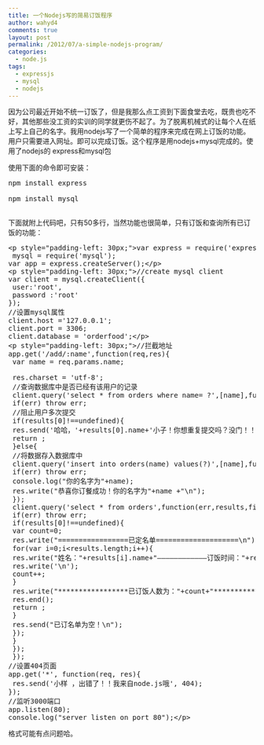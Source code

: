 ```yaml
---
title: 一个Nodejs写的简易订饭程序
author: wahyd4
comments: true
layout: post
permalink: /2012/07/a-simple-nodejs-program/
categories:
  - node.js
tags:
  - expressjs
  - mysql
  - nodejs
---
```

因为公司最近开始不统一订饭了，但是我那么点工资到下面食堂去吃，既贵也吃不好，其他那些没工资的实训的同学就更伤不起了。为了脱离机械式的让每个人在纸上写上自己的名字。我用nodejs写了一个简单的程序来完成在网上订饭的功能。用户只需要进入网址。即可以完成订饭。这个程序是用nodejs+mysql完成的。使用了nodejs的 express和mysql包

使用下面的命令即可安装：

<pre class="brush: xml; title: ; notranslate" title="">npm install express

npm install mysql

</pre>

下面就附上代码吧，只有50多行，当然功能也很简单，只有订饭和查询所有已订饭的功能：

<pre class="brush: jscript; title: ; notranslate" title="">&lt;p style="padding-left: 30px;"&gt;var express = require('express'),
 mysql = require('mysql');
var app = express.createServer();&lt;/p&gt;
&lt;p style="padding-left: 30px;"&gt;//create mysql client
var client = mysql.createClient({
 user:'root',
 password :'root'
});
//设置mysql属性
client.host ='127.0.0.1';
client.port = 3306;
client.database = 'orderfood';&lt;/p&gt;
&lt;p style="padding-left: 30px;"&gt;//拦截地址
app.get('/add/:name',function(req,res){
 var name = req.params.name;

 res.charset = 'utf-8';
 //查询数据库中是否已经有该用户的记录
 client.query('select * from orders where name= ?',[name],function(err,results,fields){
 if(err) throw err;
 //阻止用户多次提交
 if(results[0]!==undefined){
 res.send('哈哈，'+results[0].name+'小子！你想重复提交吗？没门！！\n');
 return ;
 }else{
 //将数据存入数据库中
 client.query('insert into orders(name) values(?)',[name],function(err,results,fileds){
 if(err) throw err;
 console.log("你的名字为"+name);
 res.write("恭喜你订餐成功！你的名字为"+name +"\n");
 });
 client.query('select * from orders',function(err,results,fileds){
 if(err) throw err;
 if(results[0]!==undefined){
 var count=0;
 res.write("=================已定名单====================\n");
 for(var i=0;i&lt;results.length;i++){
 res.write("姓名："+results[i].name+"————————————订饭时间："+results[i].time+"\n");
 res.write('\n');
 count++;
 }
 res.write("*****************已订饭人数为："+count+"********************");
 res.end();
 return ;
 }
 res.send("已订名单为空！\n");
 });
 }
 });
 });
//设置404页面
app.get('*', function(req, res){
 res.send('小样 ，出错了！！我来自node.js哦', 404);
});
//监听3000端口
app.listen(80);
console.log("server listen on port 80");&lt;/p&gt;
</pre>

格式可能有点问题哈。
